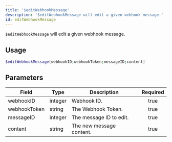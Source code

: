 ```yaml
---
title: '$editWebhookMessage'
description: '$editWebhookMessage will edit a given webhook message.'
id: editWebhookMessage
---
```


`$editWebhookMessage` will edit a given webhook message.

## Usage

```php
$editWebhookMessage[webhookID;webhookToken;messageID;content]
```

## Parameters

| Field        | Type    | Description              | Required |
| ------------ | ------- | ------------------------ |:--------:|
| webhookID    | integer | Webhook ID.              |   true   |
| webhookToken | string  | The Webhook Token.       |   true   |
| messageID    | integer | The message ID to edit.  |   true   |
| content      | string  | The new message content. |   true   |